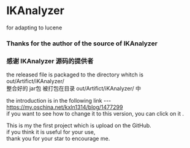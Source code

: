 # IKAnalyzer
for adapting to lucene  
### Thanks for the author of the source of IKAnalyzer
### 感谢 IKAnalyzer 源码的提供者

the released file is packaged to the directory whitch is out/Artifict/iKAnalyzer/   
整合好的 jar包 被打包在目录 out/Artifict/iKAnalyzer/ 中   

the introduction is  in the following link ---  https://my.oschina.net/kxln1314/blog/1477299    
if you want to see how to change it to this version, you can click on it .  
  
This is my the first project which is upload on the GitHub.   
if you think it is useful for your use,     
thank you for your star to encourage me.    
  
